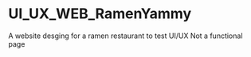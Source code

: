 # UI_UX_WEB_RamenYammy
 
A website desging for a ramen restaurant to test UI/UX
Not a functional page
